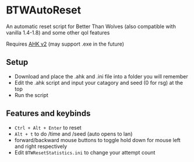 # BTWAutoReset
 An automatic reset script for Better Than Wolves (also compatible with vanilla 1.4-1.8) and some other qol features

Requires [AHK v2](https://www.autohotkey.com) (may support .exe in the future)

## Setup
- Download and place the .ahk and .ini file into a folder you will remember
- Edit the .ahk script and input your catagory and seed (0 for rsg) at the top
- Run the script
	
## Features and keybinds
- `Ctrl + Alt + Enter` to reset
- `Alt + t` to do /time and /seed (auto opens to lan)
- forward/backward mouse buttons to toggle hold down for mouse left and right respectively
- Edit `BTWResetStatistics.ini` to change your attempt count
